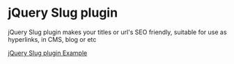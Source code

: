  
jQuery Slug plugin
===========
jQuery Slug plugin makes your titles or url's SEO friendly, suitable for use as hyperlinks, in CMS, blog or etc

<a href="https://github.com/ducsduyen/jquery.slug/wiki">jQuery Slug plugin  Example</a>

